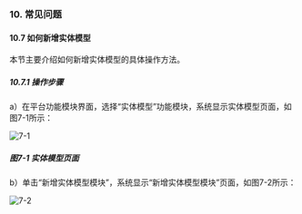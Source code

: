 ### 10. 常见问题

#### 10.7 如何新增实体模型

本节主要介绍如何新增实体模型的具体操作方法。

##### 10.7.1 操作步骤

a）在平台功能模块界面，选择“实体模型”功能模块，系统显示实体模型页面，如图7-1所示：

![7-1](https://www.feisuanyz.com/fsimage/ks-image/ks_19-01_img.png)

##### 图7-1 实体模型页面

b）单击“新增实体模型模块”，系统显示“新增实体模型模块”页面，如图7-2所示：

![7-2](https://www.feisuanyz.com/fsimage/ks-image/ks_19-02_img.png)
